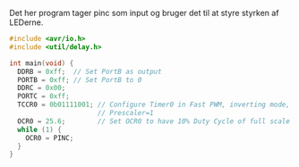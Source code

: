 
Det her program tager pinc som input og bruger det til at styre styrken af LEDerne.
```C
#include <avr/io.h>
#include <util/delay.h>

int main(void) {
  DDRB = 0xff;  // Set PortB as output
  PORTB = 0xff; // Set PortB to 0
  DDRC = 0x00;
  PORTC = 0xff;
  TCCR0 = 0b01111001; // Configure Timer0 in Fast PWM, inverting mode, with
                      // Prescaler=1
  OCR0 = 25.6;        // Set OCR0 to have 10% Duty Cycle of full scale (256)
  while (1) {
    OCR0 = PINC;
  }
}


```
